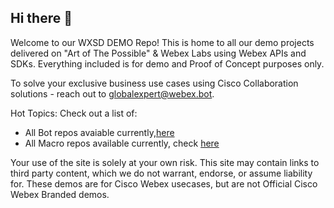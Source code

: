 ## Hi there 👋
 Welcome to our WXSD DEMO Repo! This is home to all our demo projects delivered on "Art of The Possible" & Webex Labs using Webex APIs and SDKs. 
Everything included is for demo and Proof of Concept purposes only. 

To solve your exclusive business use cases using Cisco Collaboration solutions - reach out to globalexpert@webex.bot.


Hot Topics: Check out a list of:
* All Bot repos avaiable currently,[here](https://github.com/search?q=topic%3Abot+org%3Awxsd-sales+fork%3Atrue&type=repositories)
* All Macro repos available currently, check [here](https://github.com/search?q=topic%3Amacro+org%3Awxsd-sales+fork%3Atrue&type=repositories)


Your use of the site is solely at your own risk. This site may contain links to third party content, which we do not warrant, endorse, or assume liability for. These demos are for Cisco Webex usecases, but are not Official Cisco Webex Branded demos.
